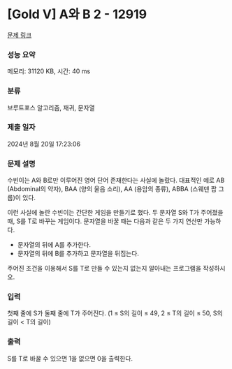 # [Gold V] A와 B 2 - 12919 

[문제 링크](https://www.acmicpc.net/problem/12919) 

### 성능 요약

메모리: 31120 KB, 시간: 40 ms

### 분류

브루트포스 알고리즘, 재귀, 문자열

### 제출 일자

2024년 8월 20일 17:23:06

### 문제 설명

<p>수빈이는 A와 B로만 이루어진 영어 단어 존재한다는 사실에 놀랐다. 대표적인 예로 AB (Abdominal의 약자), BAA (양의 울음 소리), AA (용암의 종류), ABBA (스웨덴 팝 그룹)이 있다.</p>

<p>이런 사실에 놀란 수빈이는 간단한 게임을 만들기로 했다. 두 문자열 S와 T가 주어졌을 때, S를 T로 바꾸는 게임이다. 문자열을 바꿀 때는 다음과 같은 두 가지 연산만 가능하다.</p>

<ul>
	<li>문자열의 뒤에 A를 추가한다.</li>
	<li>문자열의 뒤에 B를 추가하고 문자열을 뒤집는다.</li>
</ul>

<p>주어진 조건을 이용해서 S를 T로 만들 수 있는지 없는지 알아내는 프로그램을 작성하시오. </p>

### 입력 

 <p>첫째 줄에 S가 둘째 줄에 T가 주어진다. (1 ≤ S의 길이 ≤ 49, 2 ≤ T의 길이 ≤ 50, S의 길이 < T의 길이)</p>

### 출력 

 <p>S를 T로 바꿀 수 있으면 1을 없으면 0을 출력한다.</p>

